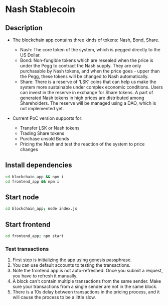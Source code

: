 # Nash Stablecoin

## Description

- The blockchain app contains three kinds of tokens: Nash, Bond, Share.
  - Nash: The core token of the system, which is pegged directly to the US Dollar.
  - Bond: Non-fungible tokens which are resealed when the price is under the Pegg to contract the Nash supply. They are only purchasable by Nash tokens, and when the price goes     - upper than the Pegg, these tokens will be changed to Nash automatically. 
  - Share: There is a reserve of ‘LSK’ coins that can help us make the system more sustainable under complex economic conditions. Users can invest in the reserve in exchange for Share tokens. A part of generated Nash tokens in high prices are distributed among Shareholders. The reserve will be managed using a DAO, which is not implemented yet.

- Current PoC version supports for:
  - Transfer LSK or Nash tokens
  - Trading Share tokens
  - Purchase unsold Bonds
  - Pricing the Nash and test the reaction of the system to price changes

## Install dependencies

```bash
cd blockchain_app && npm i
cd frontend_app && npm i
```

## Start node

```bash
cd blockchain_app; node index.js
```

## Start frontend

```bash
cd frontend_app; npm start
```

### Test transactions

1. First step is initializing the app using genesis passphrase.
1. You can use default accounts to testing the transactions.
3. Note the frontend app is not auto-refreshed. Once you submit a request, you have to refresh it manually.
4. A block can't contain multiple transactions from the same sender. Make sure your transactions from a single sender are not in the same block.
5. There is a 10s delay between transactions in the pricing process, and it will cause the process to be a little slow.

